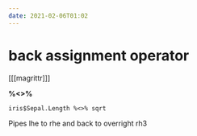 ```yaml
---
date: 2021-02-06T01:02
---
```


# back assignment operator

[[[magrittr]]]

**%<>%**

	iris$Sepal.Length %<>% sqrt

Pipes lhe to rhe and back to overright rh3